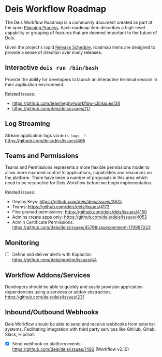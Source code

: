 # Deis Workflow Roadmap

The Deis Workflow Roadmap is a community document created as part of the open
[Planning Process](planning-process.md). Each roadmap item describes a high-level capability or
grouping of features that are deemed important to the future of Deis.

Given the project's rapid [Release Schedule](releases.md), roadmap
items are designed to provide a sense of direction over many releases.

## Interactive `deis run /bin/bash`

Provide the ability for developers to launch an interactive terminal session in
their application environment.

Related issues:

* <https://github.com/teamhephy/workflow-cli/issues/28>
* <https://github.com/deis/deis/issues/117>

## Log Streaming

Stream application logs via `deis logs -f` <https://github.com/deis/deis/issues/465>

## Teams and Permissions

Teams and Permissions represents a more flexible permissions model to allow
more nuanced control to applications, capabilities and resources on the
platform. There have been a number of proposals in this area which need to be
reconciled for Deis Workflow before we begin implementation.

Related issues:

* Deploy Keys: <https://github.com/deis/deis/issues/3875>
* Teams: <https://github.com/deis/deis/issues/4173>
* Fine grained permissions: <https://github.com/deis/deis/issues/4150>
* Admins create apps only: <https://github.com/deis/deis/issues/4052>
* Admin Certificate Permissions: <https://github.com/deis/deis/issues/4576#issuecomment-170987223>

## Monitoring

* [ ] Define and deliver alerts with Kapacitor: <https://github.com/deis/monitor/issues/44>

## Workflow Addons/Services

Developers should be able to quickly and easily provision application
dependencies using a services or addon abstraction.
<https://github.com/deis/deis/issues/231>

## Inbound/Outbound Webhooks

Deis Workflow should be able to send and receive webhooks from external
systems. Facilitating integration with third party services like GitHub,
Gitlab, Slack, Hipchat.

* [X] Send webhook on platform events: <https://github.com/deis/deis/issues/1486> (Workflow v2.10)
